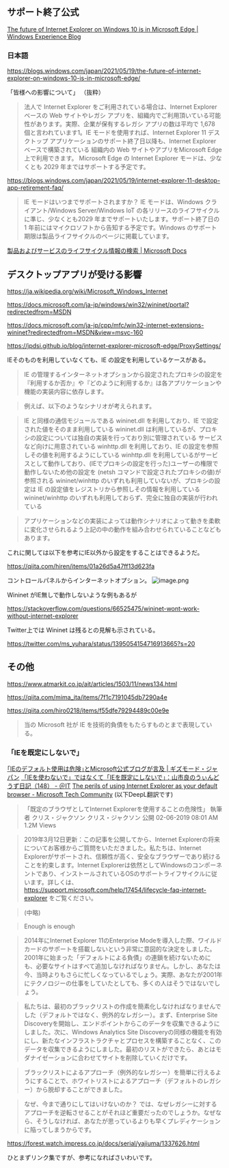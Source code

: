 ## サポート終了公式

[The future of Internet Explorer on Windows 10 is in Microsoft Edge | Windows Experience Blog](https://blogs.windows.com/windowsexperience/2021/05/19/the-future-of-internet-explorer-on-windows-10-is-in-microsoft-edge/)

### 日本語

https://blogs.windows.com/japan/2021/05/19/the-future-of-internet-explorer-on-windows-10-is-in-microsoft-edge/

「皆様への影響について」 （抜粋）

> 法人で Internet Explorer をご利用されている場合は、Internet Explorer ベースの Web サイトやレガシ アプリを、組織内でご利用頂いている可能性があります。実際、企業が保有するレガシ アプリの数は平均で 1,678 個と言われています1。IE モードを使用すれば、Internet Explorer 11 デスクトップ アプリケーションのサポート終了日以降も、Internet Explorer ベースで構築されている 組織内の Web サイトやアプリをMicrosoft Edge 上で利用できます。
Microsoft Edge の Internet Explorer モードは、少なくとも 2029 年まではサポートする予定です。


https://blogs.windows.com/japan/2021/05/19/internet-explorer-11-desktop-app-retirement-faq/

> IE モードはいつまでサポートされますか？
IE モードは、Windows クライアント/Windows Server/Windows IoT の各リリースのライフサイクルに準じ、少なくとも2029 年までサポートいたします。サポート終了日の 1 年前にはマイクロソフトから告知する予定です。Windows のサポート期限は製品ライフサイクルのページに掲載しています。

[製品およびサービスのライフサイクル情報の検索 | Microsoft Docs](https://docs.microsoft.com/ja-jp/lifecycle/products/)


## デスクトップアプリが受ける影響

https://ja.wikipedia.org/wiki/Microsoft_Windows_Internet

https://docs.microsoft.com/ja-jp/windows/win32/wininet/portal?redirectedfrom=MSDN

https://docs.microsoft.com/ja-jp/cpp/mfc/win32-internet-extensions-wininet?redirectedfrom=MSDN&view=msvc-160

https://jpdsi.github.io/blog/internet-explorer-microsoft-edge/ProxySettings/

IEそのものを利用していなくても、IE の設定を利用しているケースがある。

> IE の管理するインターネットオプションから設定されたプロキシの設定を『利用するか否か』や『どのように利用するか』は各アプリケーションや機能の実装内容に依存します。

> 例えば、以下のようなシナリオが考えられます。

> IE と同様の通信モジュールである wininet.dll を利用しており、IE で設定された値をそのまま利用している
wininet.dll は利用しているが、プロキシの設定については独自の実装を行っており別に管理されている
> サービスなど向けに用意されている winhttp.dll を利用しており、IE の設定を参照しその値を利用するようにしている
> winhttp.dll を利用しているがサービスとして動作しており、(IEでプロキシの設定を行った)ユーザーの権限で動作しないため他の設定を (netsh コマンドで設定されたプロキシの値)が参照される
> wininet/winhttp のいずれも利用していないが、プロキシの設定は IE の設定値をレジストリから参照しその情報を利用している
> wininet/winhttp のいずれも利用しておらず、完全に独自の実装が行われている
 
> アプリケーションなどの実装によっては動作シナリオによって動きを柔軟に変化させられるよう上記の中の動作を組み合わせられていることなどもあります。

これに関しては以下を参考にIE以外から設定をすることはできるようだ。

https://qiita.com/hiren/items/01a26d5a47ff13d623fa

コントロールパネルからインターネットオプション。
![image.png](https://qiita-image-store.s3.ap-northeast-1.amazonaws.com/0/93824/e93a1e3e-1e4b-9b4f-175c-a8129c1efab3.png)

Wininet がIE無しで動作しないような例もあるが

https://stackoverflow.com/questions/66525475/wininet-wont-work-without-internet-explorer

Twitter上では Wininet は残るとの見解も示されている。


https://twitter.com/ms_yuhara/status/1395054154716913665?s=20



## その他

https://www.atmarkit.co.jp/ait/articles/1503/11/news134.html



https://qiita.com/mima_ita/items/7f1c7191045db7290a4e


https://qiita.com/hiro0218/items/f55dfe79294489c00e9e

> 当の Microsoft 社が IE を技術的負債をもたらすものとまで表現している。

### 「IEを既定にしないで」

[｢IEのデフォルト使用は危険｣とMicrosoft公式ブログが言及 | ギズモード・ジャパン](https://www.gizmodo.jp/2019/02/internet-explorer-officially-too-edgy.html)
[「IEを使わないで」ではなくて「IEを既定にしないで」：山市良のうぃんどうず日記（148） - ＠IT](https://www.atmarkit.co.jp/ait/articles/1903/05/news011.html)
[The perils of using Internet Explorer as your default browser - Microsoft Tech Community](https://techcommunity.microsoft.com/t5/windows-it-pro-blog/the-perils-of-using-internet-explorer-as-your-default-browser/ba-p/331732)
(以下DeepL翻訳です) 

> 「既定のブラウザとしてInternet Explorerを使用することの危険性」
執筆者 クリス・ジャクソン
クリス・ジャクソン
公開 02-06-2019 08:01 AM 1.2M Views

> 2019年3月12日更新：この記事を公開してから、Internet Explorerの将来についてお客様からご質問をいただきました。私たちは、Internet Explorerがサポートされ、信頼性が高く、安全なブラウザーであり続けることを約束します。Internet Explorerは依然としてWindowsのコンポーネントであり、インストールされているOSのサポートライフサイクルに従います。詳しくは、https://support.microsoft.com/help/17454/lifecycle-faq-internet-explorer をご覧ください。 

> (中略)

> Enough is enough

> 2014年にInternet Explorer 11のEnterprise Modeを導入した際、ワイルドカードのサポートを搭載しないという非常に意図的な決定をしました。2001年に始まった「デフォルトによる負債」の連鎖を続けないためにも、必要なサイトはすべて追加しなければなりません。しかし、あなたは今、当時よりもさらに忙しくなっているでしょう。実際、あなたが2001年にテクノロジーの仕事をしていたとしても、多くの人はそうではないでしょう。

> 私たちは、最初のブラックリストの作成を簡素化しなければなりませんでした（デフォルトではなく、例外的なレガシー）。まず、Enterprise Site Discoveryを開始し、エンドポイントからこのデータを収集できるようにしました。次に、Windows Analytics Site Discoveryの同様の機能を有効にし、新たなインフラストラクチャとプロセスを構築することなく、このデータを収集できるようにしました。最初のリストができたら、あとはモダナイゼーションに合わせてサイトを削除していくだけです。

> ブラックリストによるアプローチ（例外的なレガシー）を簡単に行えるようにすることで、ホワイトリストによるアプローチ（デフォルトのレガシー）から脱却することができました。

> なぜ、今まで通りにしてはいけないのか？
では、なぜレガシーに対するアプローチを逆転させることがそれほど重要だったのでしょうか。なぜなら、そうしなければ、あなたが思っているよりも早くプレディケーションに陥ってしまうからです。


https://forest.watch.impress.co.jp/docs/serial/yajiuma/1337626.html


ひとまずリンク集ですが、参考になればさいわいです。
